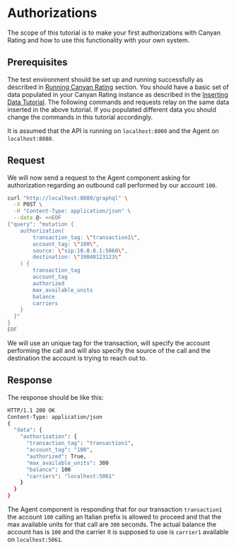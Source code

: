 # Authorizations

The scope of this tutorial is to make your first authorizations with Canyan Rating and how to use this functionality with your own system.


## Prerequisites

The test environment should be set up and running successfully as described in [Running Canyan Rating](/running.md) section.
You should have a basic set of data populated in your Canyan Rating instance as described in the [Inserting Data Tutorial](/tutorials/inserting-data/).
The following commands and requests relay on the same data inserted in the above tutorial. If you populated different data you should change the commands in this tutorial accordingly.

It is assumed that the API is running on `localhost:8000` and the Agent on `localhost:8080`.


## Request

We will now send a request to the Agent component asking for authorization regarding an outbound 
call performed by our account `100`.

```bash
curl "http://localhost:8080/graphql" \
  -X POST \
  -H "Content-Type: application/json" \
  --data @- <<EOF
{"query": "mutation {
    authorization(
        transaction_tag: \"transaction1\",
        account_tag: \"100\",
        source: \"sip:10.0.0.1:5060\",
        destination: \"39040123123\"
    ) {
        transaction_tag
        account_tag
        authorized
        max_available_units
        balance
        carriers
    }
  }"
}
EOF
```

We will use an unique tag for the transaction, will specify the account 
performing the call and will also specify the source of the call and the 
destination the account is trying to reach out to.


## Response

The response should be like this:
```bash
HTTP/1.1 200 OK
Content-Type: application/json
{
  "data": {
    "authorization": { 
      "transaction_tag": "transaction1",
      "account_tag": "100",
      "authorized": True,
      "max_available_units": 300
      "balance": 100
      "carriers": "localhost:5061"
    }
  }
}
```

The Agent component is responding that for our transaction `transaction1` 
the account `100` calling an Italian prefix is allowed to proceed and that 
the max available units for that call are `300` seconds. The actual balance 
the account has is `100` and the carrier it is supposed to use is `carrier1`
available on `localhost:5061`.
